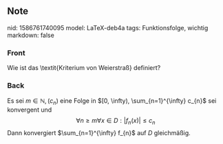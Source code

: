 ## Note
nid: 1586761740095
model: LaTeX-deb4a
tags: Funktionsfolge, wichtig
markdown: false

### Front
Wie ist das \textit{Kriterium von Weierstraß} definiert?

### Back
Es sei $m \in \mathbb{N},\left(c_{n}\right)$ eine Folge in $[0, \infty), \sum_{n=1}^{\infty} c_{n}$ sei konvergent und
$$
\forall n \geq m \forall x \in D:\left|f_{n}(x)\right| \leq c_{n}
$$
Dann konvergiert $\sum_{n=1}^{\infty} f_{n}$ auf $D$ gleichmäßig.
